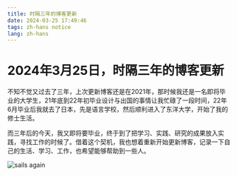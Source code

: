 ```yaml
---
title: 时隔三年的博客更新
date: 2024-03-25 17:49:46
tags: zh-hans notice
lang: zh-hans
---
```


# 2024年3月25日，时隔三年的博客更新

不知不觉又过去了三年，上次更新博客还是在2021年，那时候我还是一名即将毕业的大学生，21年底到22年初毕业设计与出国的事情让我忙碌了一段时间，22年6月毕业后我就去了日本，先是语言学校，然后顺利进入了东洋大学，开始了我的修士生活。

而三年后的今天，我又即将要毕业，终于到了把学习、实践、研究的成果放入实践，寻找工作的时候了。借着这个契机，我也想着重新开始更新博客，记录一下自己的生活、学习、工作，也希望能够帮助到一些人。

![sails again](https://cdn.brightgames.top/wp-content/uploads/2018/10/CROSS-ROAD-%E3%82%AF%E3%83%AD%E3%82%B9-%E3%83%AD%E3%83%BC%E3%83%89-ONA-YT-1920x1080-x264-AAC_Moment.jpg)